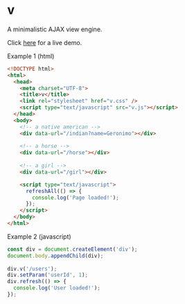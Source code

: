 # v
A minimalistic AJAX view engine.

Click [here](https://alafkas.github.io/v/?greeting=hello) for a live demo. 

Example 1 (html)
```html
<!DOCTYPE html>
<html>
  <head>
    <meta charset="UTF-8">
    <title>v</title>
    <link rel="stylesheet" href="v.css" />
    <script type="text/javascript" src="v.js"></script>
  </head>
  <body>
    <!-- a native american -->
    <div data-url="/indian?name=Geronimo"></div>
    
    <!-- a horse -->
    <div data-url="/horse"></div>
    
    <!-- a girl -->
    <div data-url="/girl"></div>

    <script type="text/javascript">
      refreshAll(() => {
        console.log('Page loaded!');
      });
    </script>
  </body>
</html>
```
Example 2 (javascript)
```javascript
const div = document.createElement('div');
document.body.appendChild(div);
  
div.v('/users');
div.setParam('userId', 1);
div.refresh(() => {
  console.log('User loaded!');
});
```
